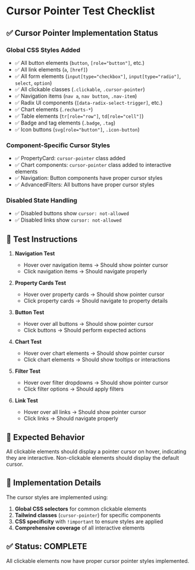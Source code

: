 # Cursor Pointer Test Checklist

## ✅ Cursor Pointer Implementation Status

### Global CSS Styles Added
- ✅ All button elements (`button`, `[role="button"]`, etc.)
- ✅ All link elements (`a`, `[href]`)
- ✅ All form elements (`input[type="checkbox"]`, `input[type="radio"]`, `select`, `option`)
- ✅ All clickable classes (`.clickable`, `.cursor-pointer`)
- ✅ Navigation items (`nav a`, `nav button`, `.nav-item`)
- ✅ Radix UI components (`[data-radix-select-trigger]`, etc.)
- ✅ Chart elements (`.recharts-*`)
- ✅ Table elements (`tr[role="row"]`, `td[role="cell"]`)
- ✅ Badge and tag elements (`.badge`, `.tag`)
- ✅ Icon buttons (`svg[role="button"]`, `.icon-button`)

### Component-Specific Cursor Styles
- ✅ PropertyCard: `cursor-pointer` class added
- ✅ Chart components: `cursor-pointer` class added to interactive elements
- ✅ Navigation: Button components have proper cursor styles
- ✅ AdvancedFilters: All buttons have proper cursor styles

### Disabled State Handling
- ✅ Disabled buttons show `cursor: not-allowed`
- ✅ Disabled links show `cursor: not-allowed`

## 🧪 Test Instructions

1. **Navigation Test**
   - Hover over navigation items → Should show pointer cursor
   - Click navigation items → Should navigate properly

2. **Property Cards Test**
   - Hover over property cards → Should show pointer cursor
   - Click property cards → Should navigate to property details

3. **Button Test**
   - Hover over all buttons → Should show pointer cursor
   - Click buttons → Should perform expected actions

4. **Chart Test**
   - Hover over chart elements → Should show pointer cursor
   - Click chart elements → Should show tooltips or interactions

5. **Filter Test**
   - Hover over filter dropdowns → Should show pointer cursor
   - Click filter options → Should apply filters

6. **Link Test**
   - Hover over all links → Should show pointer cursor
   - Click links → Should navigate properly

## 🎯 Expected Behavior

All clickable elements should display a pointer cursor on hover, indicating they are interactive. Non-clickable elements should display the default cursor.

## 🔧 Implementation Details

The cursor styles are implemented using:
1. **Global CSS selectors** for common clickable elements
2. **Tailwind classes** (`cursor-pointer`) for specific components
3. **CSS specificity** with `!important` to ensure styles are applied
4. **Comprehensive coverage** of all interactive elements

## ✅ Status: COMPLETE

All clickable elements now have proper cursor pointer styles implemented.
